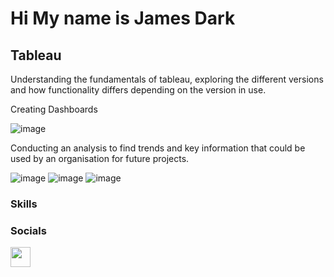 Hi My name is James Dark
==================================================================================================================================

Tableau
-------
Understanding the fundamentals of tableau, exploring the different versions and how functionality differs depending on the version in use.

Creating Dashboards

![image](https://github.com/user-attachments/assets/375cc4e0-1e69-44d9-bce3-02a4c9f51ca2)

Conducting an analysis to find trends and key information that could be used by an organisation for future projects. 

![image](https://github.com/user-attachments/assets/e5e38784-de6e-4ca6-996b-56d039b12811)
![image](https://github.com/user-attachments/assets/d8de4464-f392-419a-a37e-fa3369780472)
![image](https://github.com/user-attachments/assets/b8cdcfc7-d7d9-4536-8d67-989a49e5bf2b)



### Skills





### Socials

<p align="left"> <a href="https://www.linkedin.com/in/james-dark-852310ba" target="_blank" rel="noreferrer"> <picture> <source media="(prefers-color-scheme: dark)" srcset="https://raw.githubusercontent.com/danielcranney/readme-generator/main/public/icons/socials/linkedin-dark.svg" /> <source media="(prefers-color-scheme: light)" srcset="https://raw.githubusercontent.com/danielcranney/readme-generator/main/public/icons/socials/linkedin.svg" /> <img src="https://raw.githubusercontent.com/danielcranney/readme-generator/main/public/icons/socials/linkedin.svg" width="32" height="32" /> </picture> </a></p>
